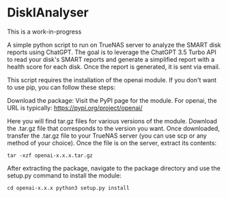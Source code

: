 # DiskIAnalyser

This is a work-in-progress

A simple python script to run on TrueNAS server to analyze the SMART disk reports using ChatGPT.
The goal is to leverage the ChatGPT 3.5 Turbo API to read your disk's SMART reports and generate a simplified report with a health score for each disk. Once the report is generated, it is sent via email.

This script requires the installation of the openai module. If you don't want to use pip, you can follow these steps:

Download the package:
Visit the PyPI page for the module. For openai, the URL is typically:
https://pypi.org/project/openai/

Here you will find tar.gz files for various versions of the module. Download the .tar.gz file that corresponds to the version you want.
Once downloaded, transfer the .tar.gz file to your TrueNAS server (you can use scp or any method of your choice). Once the file is on the server, extract its contents:

<code>tar -xzf openai-x.x.x.tar.gz</code>

After extracting the package, navigate to the package directory and use the setup.py command to install the module:

<code>cd openai-x.x.x
python3 setup.py install</code>
